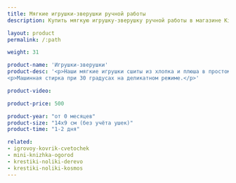 ```yaml
---
title: Мягкие игрушки-зверушки ручной работы
description: Купить мягкую игрушку-зверушку ручной работы в магазине KiddyTrick

layout: product
permalink: /:path

weight: 31

product-name: 'Игрушки-зверушки'
product-desc: '<p>Наши мягкие игрушки сшиты из хлопка и плюша в простом дизайне. Ушки и лапки-шнурочки прекрасно подойдут для развития мелкой моторики и тактильных ощущений. Набиты зверушки гипоаллергенным холлофайбером.</p>
<p>Машинная стирка при 30 градусах на деликатном режиме.</p>'

product-video:

product-price: 500

product-year: "от 0 месяцев"
product-size: "14х9 см (без учёта ушек)"
product-time: "1-2 дня"

related:
- igrovoy-kovrik-cvetochek
- mini-knizhka-ogorod
- krestiki-noliki-derevo
- krestiki-noliki-kosmos
---
```

	